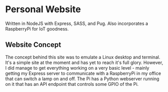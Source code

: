 # Personal Website

Written in NodeJS with Express, SASS, and Pug. Also incorporates a RaspberryPi for IoT goodness.

## Website Concept

The concept behind this site was to emulate a Linux desktop and terminal. It's a simple site at the moment and has yet to reach it's full glory. However, I did manage to get everything working on a very basic level - mainly getting my Express server to communicate with a RaspberryPi in my office that can switch a lamp on and off. The Pi has a Python webserver running on it that has an API endpoint that controls some GPIO of the Pi.